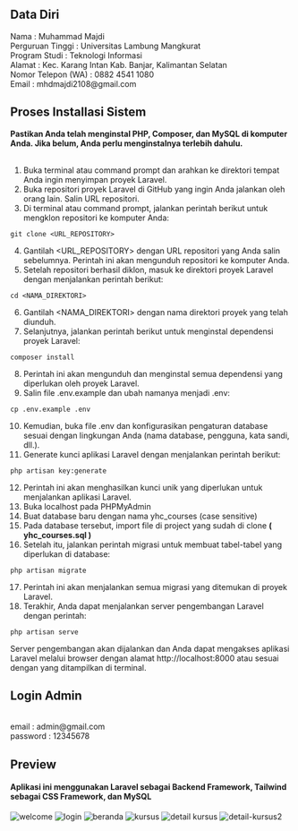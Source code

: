 <h2>Data Diri</h2>
Nama : Muhammad Majdi <br>
Perguruan Tinggi : Universitas Lambung Mangkurat <br>
Program Studi : Teknologi Informasi<br>
Alamat : Kec. Karang Intan Kab. Banjar, Kalimantan Selatan <br>
Nomor Telepon (WA) : 0882 4541 1080 <br>
Email : mhdmajdi2108@gmail.com

<h2>Proses Installasi Sistem</h2>
<b>Pastikan Anda telah menginstal PHP, Composer, dan MySQL di komputer Anda. Jika belum, Anda perlu menginstalnya terlebih dahulu.</b> <br>
<br>

1. Buka terminal atau command prompt dan arahkan ke direktori tempat Anda ingin menyimpan proyek Laravel.
2. Buka repositori proyek Laravel di GitHub yang ingin Anda jalankan oleh orang lain. Salin URL repositori.
3. Di terminal atau command prompt, jalankan perintah berikut untuk mengklon repositori ke komputer Anda:

<pre><code class="language-bash">git clone &lt;URL_REPOSITORY&gt;</code></pre>

4. Gantilah <URL_REPOSITORY> dengan URL repositori yang Anda salin sebelumnya. Perintah ini akan mengunduh repositori ke komputer Anda.
5. Setelah repositori berhasil diklon, masuk ke direktori proyek Laravel dengan menjalankan perintah berikut:

<pre><code class="language-bash">cd &lt;NAMA_DIREKTORI&gt;</code></pre>

6. Gantilah <NAMA_DIREKTORI> dengan nama direktori proyek yang telah diunduh.
7. Selanjutnya, jalankan perintah berikut untuk menginstal dependensi proyek Laravel:

<pre><code class="language-bash">composer install</code></pre>

8. Perintah ini akan mengunduh dan menginstal semua dependensi yang diperlukan oleh proyek Laravel.
9. Salin file .env.example dan ubah namanya menjadi .env:

<pre><code class="language-bash">cp .env.example .env</code></pre>

10. Kemudian, buka file .env dan konfigurasikan pengaturan database sesuai dengan lingkungan Anda (nama database, pengguna, kata sandi, dll.).
11. Generate kunci aplikasi Laravel dengan menjalankan perintah berikut:

<pre><code class="language-bash">php artisan key:generate</code></pre>

12. Perintah ini akan menghasilkan kunci unik yang diperlukan untuk menjalankan aplikasi Laravel.
13. Buka localhost pada PHPMyAdmin
14. Buat database baru dengan nama yhc_courses (case sensitive)
15. Pada database tersebut, import file di project yang sudah di clone <b>( yhc_courses.sql )</b>
16. Setelah itu, jalankan perintah migrasi untuk membuat tabel-tabel yang diperlukan di database:

<pre><code class="language-bash">php artisan migrate</code></pre>

17. Perintah ini akan menjalankan semua migrasi yang ditemukan di proyek Laravel.
18. Terakhir, Anda dapat menjalankan server pengembangan Laravel dengan perintah:

<pre><code class="language-bash">php artisan serve</code></pre>

Server pengembangan akan dijalankan dan Anda dapat mengakses aplikasi Laravel melalui browser dengan alamat http://localhost:8000 atau sesuai dengan yang ditampilkan di terminal.

<h2> Login Admin </h2>
<br>email : admin@gmail.com
<br>password : 12345678

<h2> Preview </h2>

<h4>
  Aplikasi ini menggunakan Laravel sebagai Backend Framework, Tailwind sebagai CSS Framework, dan MySQL<br>
</h4>

![welcome](https://github.com/Morfz/yhc-laravel-webdev/assets/100391684/13849c0b-795d-4df2-80b5-a023e785ad9d)
![login](https://github.com/Morfz/yhc-laravel-webdev/assets/100391684/bc433a42-d644-412d-8155-6070a66d104b)
![beranda](https://github.com/Morfz/yhc-laravel-webdev/assets/100391684/f07a865f-5645-4505-9b73-67670ac2b9ce)
![kursus](https://github.com/Morfz/yhc-laravel-webdev/assets/100391684/1d22e297-be81-46cc-90bf-6d12be6254e6)
![detail kursus](https://github.com/Morfz/yhc-laravel-webdev/assets/100391684/9af3d3c9-fc0f-46c4-8fdf-a00769159e35)
![detail-kursus2](https://github.com/Morfz/yhc-laravel-webdev/assets/100391684/60d9c3db-0b62-4218-baa5-367503c461f5)


